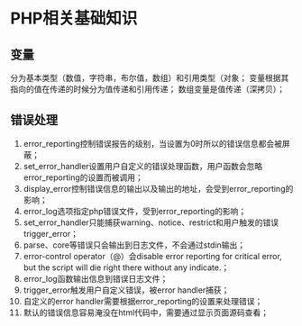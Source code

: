# PHP相关基础知识
## 变量
分为基本类型（数值，字符串，布尔值，数组）和引用类型（对象；
变量根据其指向的值在传递的时候分为值传递和引用传递；
数组变量是值传递（深拷贝）；

## 错误处理
1. error_reporting控制错误报告的级别，当设置为0时所以的错误信息都会被屏蔽；
2. set_error_handler设置用户自定义的错误处理函数，用户函数会忽略error_reporting的设置而被调用；
3. display_error控制错误信息的输出以及输出的地址，会受到error_reporting的影响；
4. error_log选项指定php错误文件，受到error_reporting的影响；
5. set_error_handler只能捕获warning、notice、restrict和用户触发的错误trigger_error；
6. parse、core等错误只会输出到日志文件，不会通过stdin输出；
7. error-control operator（@）会disable error reporting for critical error, but the script will die right there without any indicate.；
8. error_log函数输出信息到错误日志文件；
9. trigger_error触发用户自定义错误，被error handler捕获；
10. 自定义的error handler需要根据error_reporting的设置来处理错误；
11. 默认的错误信息容易淹没在html代码中，需要通过显示页面源码查看；
